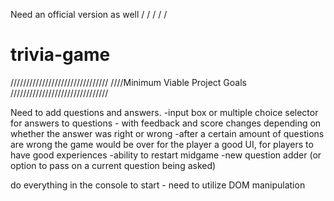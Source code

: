 Need an official version as well
/
/
/
/
/

# trivia-game

///////////////////////////////
////Minimum Viable Project Goals
///////////////////////////////

Need to add questions and answers.
-input box or multiple choice selector for answers to questions - with feedback and score changes depending on whether the answer was right or wrong
-after a certain amount of questions are wrong the game would be over for the player
a good UI, for players to have good experiences
-ability to restart midgame
-new question adder (or option to pass on a current question being asked)

do everything in the console to start - need to utilize DOM manipulation
